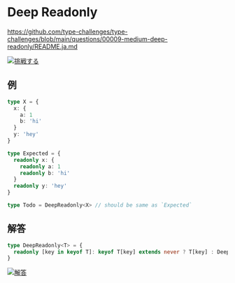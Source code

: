 # Deep Readonly

https://github.com/type-challenges/type-challenges/blob/main/questions/00009-medium-deep-readonly/README.ja.md

<a href="https://tsch.js.org/9/play/ja" target="_blank"><img src="https://img.shields.io/badge/挑戦する-3178c6?logo=typescript&logoColor=white" alt="挑戦する"/></a>

## 例

```ts
type X = {
  x: {
    a: 1
    b: 'hi'
  }
  y: 'hey'
}

type Expected = {
  readonly x: {
    readonly a: 1
    readonly b: 'hi'
  }
  readonly y: 'hey'
}

type Todo = DeepReadonly<X> // should be same as `Expected`
```

## 解答

```ts
type DeepReadonly<T> = {
  readonly [key in keyof T]: keyof T[key] extends never ? T[key] : DeepReadonly<T[key]>
}
```

<a href="https://www.typescriptlang.org/play?ssl=41&ssc=2&pln=39&pc=1#code/PQKgUABBCcELQQCIFNkAcICVkEMAmA9gHYA2AnpPHNTZQEZkQCCRALgBbGMBiArhAAoAAjjYAzXgEoIAYkC0coCxfWQCdchUoxkE6AK2QBjVnADWyMgGdZeVGjCUZDiICuYwPKqdqICqGQGsMgDoZA5QyA9QyAEwyAdgyAmgyAngyAZgwhgIsMgJcMgIcMgD8MgP0MyYAQ-4BSDIARDIDODIC6DCGArQxe3v7BgEkMgLGKgAx6gCFugNYMgJD-lYC1UYD+DIBryoBRDIBAOoAUro1hgNEMAAYo6Nj4xOQAPAAqAHxjlYD52oCjEYDqDIB+DGGAQAzuEIDKDCGATVGAMhmA5gyA9gzlgaEdlYCORoDGDFGAIgwjgBYMgM8GgFnaWyigHkGQAGDIBVBg++0AsomAdCVAIAMgCLUwAOpvCAvFAJ0MgCsGQCWDDdAMABgDtDUaAUf1AIGRN0AQgw9HaAbQZAMkM+y2gGkGLbwwD3yoBfgKxgAU0nqADctAKAMWMAjQzJDGVQDVDIAFhmSo2O3yu8MAV4GAMCVlYBquMagERjQBkRvLvoAZBiugFkGPaHSiAaPlABIMgAcGI5jR2scyUVhkNDICAADQgAF4IABvShQAAeAC5A8GoBAcBGAIxRqB0CMAcnYAEsU1GAL5Rsip9hmLNQXOu92egCiIY9hmQeD9kejEFUMw0EHDjabzbUs0YsYgCa73db5AgyYgaczOajLfUo-zE8LZGLEFLUDdHogCwIhAbkzQ0znZDmXqWEGAwAg5k4vBI9bonvMOAAtp6cJYxlWa6w62NKI6-0oM8AHF01YAAJXg6CuQAuj0AWKjRkALH-2FYVg0HMMML2dfR2AAOh0cxcIIZQAHNgGgYAdBwMAQGAOxQAgAB9ZiWNYliTmORpAGaGZJAEmGSpAAwowBTRSYtixMYiBaLsDdPX3Q9e0WM9-SDKBZ17CAAG1TEYdMiAgbSCDELcAF0IwMoyFi0sxjIgZAQx-Ig8EsIhkAAN2QZQIAAfi3KyyBsiM5J7DRFj84yljAUsGPEsSIEAMYYMSCMUMVEmL2Kk9NnzQYjWAgGTAwgCsAEdeBwEgABpCurAxcuzCAxGUAhnwnIQZLgHCypIZAiBI5BzGAXhWHTEhzCzMB8v0d8+obDTKC-Gq5mK0qSDmIKR2PL04yWSr5trPAtu2ubqsMRaSrK1abHkkKvQAJm2qrvzrO7DuM8by0KvdLuC+ZNoit7N02hsVJjCMBGkX0zxum76AjcxWGUXSSMofQI2BqA8AjOgCAILrRCjZBUcTCASMJocoHYUmyagdMI3h3hkCJpsdFTOGEZ6lch1zKnjALZASBIAgOejLmuxICNZqpycU3KxnOyp59xbTItXqp7MZaHFXhcoXNS3y26gZBq94cR1cIAAHwK8ciF4Z8H083X3t2n99qByg1Lbfswb9SHodU77GHHVnEbd-2IBRuXhyPCAMbHbHcaIGdQ4JiO-fW4nKaHd3RwplOuyznTaeUenZdTqPmYnIP2dlkXM9DnnFz5gWhZLIn84gMXI-UiWyal9WybRsm24Vzu2w0pXl01zm+6bSfV21yLpMd47nZug22-7SuSNNi2AxH0crZtu257AaK0vYwBCaxCDE4sAYYZAHWGVKz8kujQCAiBAGPIwAVb0qQBHRUASHMkIoTQhhLC5gcL4UIsRMiFFRDmAAO4eUotRKAZ4v6VEANGRIxkKoXQphYA2E8IESIqRciwBzA40GumYgLoUEQCKIANblzgXGwcAvBBCIHELIlRGidEgA" target="_blank"><img src="https://img.shields.io/badge/解答-3178c6?logo=typescript&logoColor=white" alt="解答"/></a>